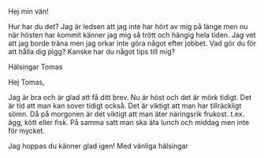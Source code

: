Hej min vän!

Hur har du det? Jag är ledsen att jag inte har hört av mig på länge men nu när hösten har kommit känner jag mig så trött och hängig hela tiden. Jag vet att jag borde träna men jag orkar inte göra något efter jobbet. Vad gör du för att hålla dig pigg? Kanske har du något tips till mig?

Hälsingar
Tomas

Hej Tomas,

Jag är bra och är glad att få ditt brev. Nu är höst och det är mörk tidigt. Det är tid att man kan sover tidigt också. Det är viktigt att man har tillräckligt sömn. Då på morgonen är det viktigt att man äter näringsrik frukost. t.ex. ägg, kött eller fisk. På samma satt man ska äta lunch och middag men inte för mycket.

Jag hoppas du känner glad igen!
Med vänliga hälsingar

<!--stackedit_data:
eyJoaXN0b3J5IjpbMTMzMzUyNzU3MiwtMzc3MDcxOTg5LDE5OT
M0Mzg5NTRdfQ==
-->